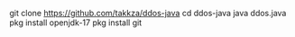 git clone https://github.com/takkza/ddos-java
cd ddos-java
java ddos.java
pkg install openjdk-17
pkg install git
